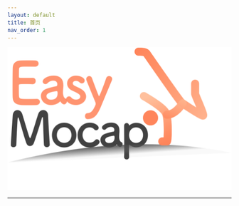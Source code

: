 ```yaml
---
layout: default
title: 首页
nav_order: 1
---
```


![EasyMocap](./images/logo.png)

--------------------------------------------------------------------------------